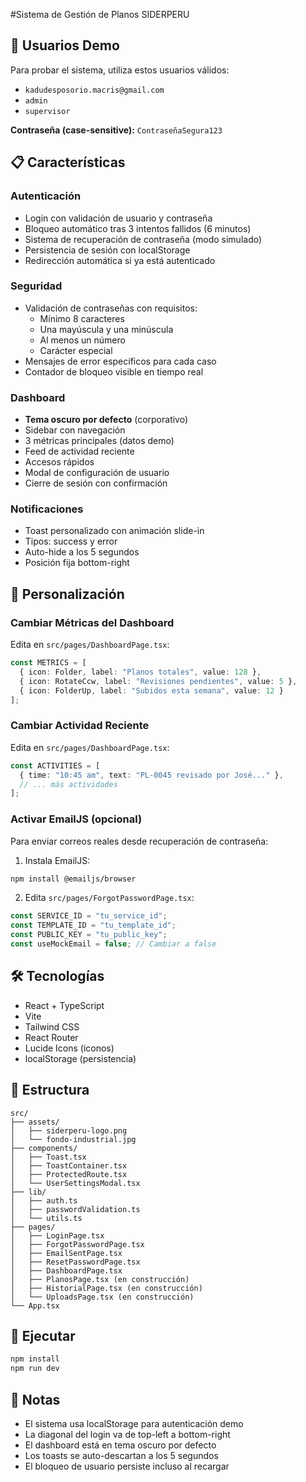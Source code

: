 #Sistema de Gestión de Planos SIDERPERU

## 🔐 Usuarios Demo

Para probar el sistema, utiliza estos usuarios válidos:
- `kadudesposorio.macris@gmail.com`
- `admin`
- `supervisor`

**Contraseña (case-sensitive):** `ContraseñaSegura123`

## 📋 Características

### Autenticación
- Login con validación de usuario y contraseña
- Bloqueo automático tras 3 intentos fallidos (6 minutos)
- Sistema de recuperación de contraseña (modo simulado)
- Persistencia de sesión con localStorage
- Redirección automática si ya está autenticado

### Seguridad
- Validación de contraseñas con requisitos:
  - Mínimo 8 caracteres
  - Una mayúscula y una minúscula
  - Al menos un número
  - Carácter especial
- Mensajes de error específicos para cada caso
- Contador de bloqueo visible en tiempo real

### Dashboard
- **Tema oscuro por defecto** (corporativo)
- Sidebar con navegación
- 3 métricas principales (datos demo)
- Feed de actividad reciente
- Accesos rápidos
- Modal de configuración de usuario
- Cierre de sesión con confirmación

### Notificaciones
- Toast personalizado con animación slide-in
- Tipos: success y error
- Auto-hide a los 5 segundos
- Posición fija bottom-right

## 🎨 Personalización

### Cambiar Métricas del Dashboard
Edita en `src/pages/DashboardPage.tsx`:
```typescript
const METRICS = [
  { icon: Folder, label: "Planos totales", value: 128 },
  { icon: RotateCcw, label: "Revisiones pendientes", value: 5 },
  { icon: FolderUp, label: "Subidos esta semana", value: 12 }
];
```

### Cambiar Actividad Reciente
Edita en `src/pages/DashboardPage.tsx`:
```typescript
const ACTIVITIES = [
  { time: "10:45 am", text: "PL-0045 revisado por José..." },
  // ... más actividades
];
```

### Activar EmailJS (opcional)
Para enviar correos reales desde recuperación de contraseña:

1. Instala EmailJS:
```bash
npm install @emailjs/browser
```

2. Edita `src/pages/ForgotPasswordPage.tsx`:
```typescript
const SERVICE_ID = "tu_service_id";
const TEMPLATE_ID = "tu_template_id";
const PUBLIC_KEY = "tu_public_key";
const useMockEmail = false; // Cambiar a false
```

## 🛠️ Tecnologías

- React + TypeScript
- Vite
- Tailwind CSS
- React Router
- Lucide Icons (iconos)
- localStorage (persistencia)

## 📁 Estructura

```
src/
├── assets/
│   ├── siderperu-logo.png
│   └── fondo-industrial.jpg
├── components/
│   ├── Toast.tsx
│   ├── ToastContainer.tsx
│   ├── ProtectedRoute.tsx
│   └── UserSettingsModal.tsx
├── lib/
│   ├── auth.ts
│   ├── passwordValidation.ts
│   └── utils.ts
├── pages/
│   ├── LoginPage.tsx
│   ├── ForgotPasswordPage.tsx
│   ├── EmailSentPage.tsx
│   ├── ResetPasswordPage.tsx
│   ├── DashboardPage.tsx
│   ├── PlanosPage.tsx (en construcción)
│   ├── HistorialPage.tsx (en construcción)
│   └── UploadsPage.tsx (en construcción)
└── App.tsx
```

## 🚀 Ejecutar

```bash
npm install
npm run dev
```

## 📝 Notas

- El sistema usa localStorage para autenticación demo
- La diagonal del login va de top-left a bottom-right
- El dashboard está en tema oscuro por defecto
- Los toasts se auto-descartan a los 5 segundos
- El bloqueo de usuario persiste incluso al recargar
